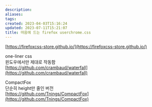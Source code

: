 ```yaml
---
description:
aliases: 
tags: 
created: 2023-04-03T15:16:24
updated: 2023-07-11T15:21:07
title: 마음에 드는 firefox userchrome.css
---
```

[https://firefoxcss-store.github.io/](https://firefoxcss-store.github.io/)  
  
one-liner css  
윈도우에서만 제대로 작동함  
[https://github.com/crambaud/waterfall](https://github.com/crambaud/waterfall)  
  
CompactFox  
단순히 height만 줄인 버전  
[https://github.com/Tnings/CompactFox](https://github.com/Tnings/CompactFox)